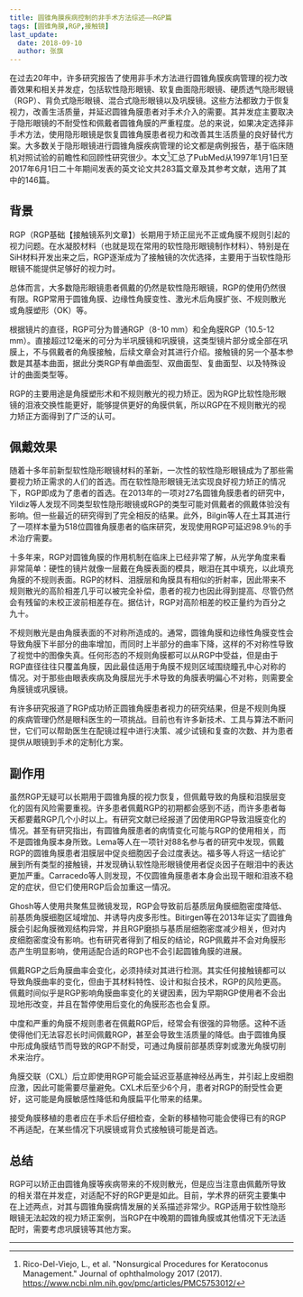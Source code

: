 ```yaml
---
title: 圆锥角膜疾病控制的非手术方法综述——RGP篇
tags: [圆锥角膜,RGP,接触镜]
last_update:
  date: 2018-09-10
  author: 张旗
---
```


在过去20年中，许多研究报告了使用非手术方法进行圆锥角膜疾病管理的视力改善效果和相关并发症，包括软性隐形眼镜、软复曲面隐形眼镜、硬质透气隐形眼镜（RGP）、背负式隐形眼镜、混合式隐形眼镜以及巩膜镜。这些方法都致力于恢复视力，改善生活质量，并延迟圆锥角膜患者对手术介入的需要。其并发症主要取决于隐形眼镜的不耐受性和佩戴者圆锥角膜的严重程度。总的来说，如果决定选择非手术方法，使用隐形眼镜是恢复圆锥角膜患者视力和改善其生活质量的良好替代方案。大多数关于隐形眼镜进行圆锥角膜疾病管理的论文都是病例报告，基于临床随机对照试验的前瞻性和回顾性研究很少。本文[^1]汇总了PubMed从1997年1月1日至2017年6月1日二十年期间发表的英文论文共283篇文章及其参考文献，选用了其中的146篇。

## 背景

RGP（RGP基础【接触镜系列文章】）长期用于矫正屈光不正或角膜不规则引起的视力问题。在水凝胶材料（也就是现在常用的软性隐形眼镜制作材料）、特别是在SiH材料开发出来之后，RGP逐渐成为了接触镜的次优选择，主要用于当软性隐形眼镜不能提供足够好的视力时。

总体而言，大多数隐形眼镜患者佩戴的仍然是软性隐形眼镜，RGP的使用仍然很有限。RGP常用于圆锥角膜、边缘性角膜变性、激光术后角膜扩张、不规则散光或角膜塑形（OK）等。

根据镜片的直径，RGP可分为普通RGP（8-10 mm）和全角膜RGP（10.5-12 mm）。直接超过12毫米的可分为半巩膜镜和巩膜镜，这类型镜片部分或全部在巩膜上，不与佩戴者的角膜接触，后续文章会对其进行介绍。接触镜的另一个基本参数是其基本曲面，据此分类RGP有单曲面型、双曲面型、复曲面型、以及特殊设计的曲面类型等。

RGP的主要用途是角膜塑形术和不规则散光的视力矫正。因为RGP比软性隐形眼镜的泪液交换性能更好，能够提供更好的角膜供氧，所以RGP在不规则散光的视力矫正方面得到了广泛的认可。

## 佩戴效果

随着十多年前新型软性隐形眼镜材料的革新，一次性的软性隐形眼镜成为了那些需要视力矫正需求的人们的首选。而在软性隐形眼镜无法实现良好视力矫正的情况下，RGP即成为了患者的首选。在2013年的一项对27名圆锥角膜患者的研究中，Yildiz等人发现不同类型软性隐形眼镜或RGP的类型可能对佩戴者的佩戴体验没有影响。但一些最近的研究得到了完全相反的结果。此外，Bilgin等人在土耳其进行了一项样本量为518位圆锥角膜患者的临床研究，发现使用RGP可延迟98.9％的手术治疗需要。

十多年来，RGP对圆锥角膜的作用机制在临床上已经非常了解，从光学角度来看非常简单：硬性的镜片就像一层戴在角膜表面的模具，眼泪在其中填充，以此填充角膜的不规则表面。RGP的材料、泪膜层和角膜具有相似的折射率，因此带来不规则散光的高阶相差几乎可以被完全补偿，患者的视力也因此得到提高、尽管仍然会有残留的未校正波前相差存在。据估计，RGP对高阶相差的校正量约为百分之九十。

不规则散光是由角膜表面的不对称所造成的。通常，圆锥角膜和边缘性角膜变性会导致角膜下半部分的曲率增加，而同时上半部分的曲率下降，这样的不对称性导致了视觉中的图像失真。任何形态的不规则角膜都可以从RGP中受益，但是由于RGP直径往往只覆盖角膜，因此最佳适用于角膜不规则区域围绕瞳孔中心对称的情况。对于那些由眼表疾病及角膜屈光手术导致的角膜表明偏心不对称，则需要全角膜镜或巩膜镜。

有许多研究报道了RGP成功矫正圆锥角膜患者视力的研究结果，但是不规则角膜的疾病管理仍然是眼科医生的一项挑战。目前也有许多新技术、工具与算法不断问世，它们可以帮助医生在配镜过程中进行决策、减少试镜和复查的次数、并为患者提供从眼镜到手术的定制化方案。

## 副作用

虽然RGP无疑可以长期用于圆锥角膜的视力恢复，但佩戴导致的角膜和泪膜层变化的固有风险需要重视。许多患者佩戴RGP的初期都会感到不适，而许多患者每天都要戴RGP几个小时以上。有研究文献已经报道了因使用RGP导致泪膜变化的情况。甚至有研究指出，有圆锥角膜患者的病情变化可能与RGP的使用相关，而不是圆锥角膜本身所致。Lema等人在一项针对88名参与者的研究中发现，佩戴RGP的圆锥角膜患者泪膜层中促炎细胞因子会过度表达。福多等人将这一结论扩展到所有类型的接触镜，并发现确认软性隐形眼镜使用者促炎因子在眼泪中的表达更加严重。Carracedo等人则发现，不仅圆锥角膜患者本身会出现干眼和泪液不稳定的症状，但它们使用RGP后会加重这一情况。

Ghosh等人使用共聚焦显微镜发现，RGP会导致前后基质层角膜细胞密度降低、前基质角膜细胞区域增加、并诱导内皮多形性。Bitirgen等在2013年证实了圆锥角膜会引起角膜微观结构异常，并且RGP磨损与基质层细胞密度减少相关，但对内皮细胞密度没有影响。也有研究者得到了相反的结论，RGP佩戴并不会对角膜形态产生明显影响，使用适配合适的RGP也不会引起圆锥角膜的进展。

佩戴RGP之后角膜曲率会变化，必须持续对其进行检测。其实任何接触镜都可以导致角膜曲率的变化，但由于其材料特性、设计和拟合技术，RGP的风险更高。佩戴时间似乎是RGP影响角膜曲率变化的关键因素，因为早期RGP使用者不会出现地形改变，并且在暂停使用后变化的角膜形态也会复原。

中度和严重的角膜不规则患者在佩戴RGP后，经常会有很强的异物感。这种不适使得他们无法容忍长时间佩戴RGP，甚至会导致生活质量的降低。由于圆锥角膜中形成角膜结节而导致的RGP不耐受，可通过角膜前部基质穿刺或激光角膜切削术来治疗。

角膜交联（CXL）后立即使用RGP可能会延迟亚基底神经丛再生，并引起上皮细胞应激，因此可能需要尽量避免。CXL术后至少6个月，患者对RGP的耐受性会更好，这可能是角膜敏感性降低和角膜扁平化带来的结果。

接受角膜移植的患者应在手术后仔细检查，全新的移植物可能会使得已有的RGP不再适配，在某些情况下巩膜镜或背负式接触镜可能是首选。

## 总结

RGP可以矫正由圆锥角膜等疾病带来的不规则散光，但是应当注意由佩戴所导致的相关潜在并发症，对适配不好的RGP更是如此。目前，学术界的研究主要集中在上述两点，对其与圆锥角膜病情发展的关系描述非常少。RGP适用于软性隐形眼镜无法起效的视力矫正案例，当RGP在中晚期的圆锥角膜或其他情况下无法适配时，需要考虑巩膜镜等其他方案。

---

[^1]: Rico-Del-Viejo, L., et al. "Nonsurgical Procedures for Keratoconus Management." Journal of ophthalmology 2017 (2017). https://www.ncbi.nlm.nih.gov/pmc/articles/PMC5753012/
